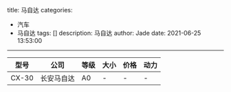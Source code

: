 title: 马自达
categories:
  - 汽车
  - 马自达
tags: []
description: 马自达
author: Jade
date: 2021-06-25 13:53:00
---

|型号|公司|等级|大小|价格|动力|
|-|-|-|-|-|-|
|CX-30|长安马自达|A0|-|-|-|